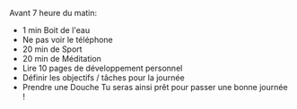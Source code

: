 Avant 7 heure du matin:
- 1 min Boit de l'eau
- Ne pas voir le téléphone 
- 20 min de Sport 
- 20 min de Méditation
- Lire 10 pages de développement personnel
- Définir les objectifs / tâches pour la journée
- Prendre une Douche
Tu seras ainsi prêt pour passer une bonne journée !